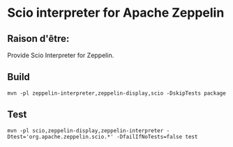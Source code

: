 Scio interpreter for Apache Zeppelin
====================================

## Raison d'être:

Provide Scio Interpreter for Zeppelin.

## Build

```
mvn -pl zeppelin-interpreter,zeppelin-display,scio -DskipTests package
```

## Test

```
mvn -pl scio,zeppelin-display,zeppelin-interpreter -Dtest='org.apache.zeppelin.scio.*' -DfailIfNoTests=false test
```
